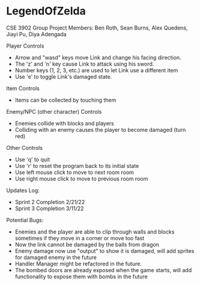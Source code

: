 # LegendOfZelda

CSE 3902 Group Project
Members: Ben Roth, Sean Burns, Alex Quedens, Jiayi Pu, Diya Adengada


Player Controls
- Arrow and "wasd" keys move Link and change his facing direction.
- The 'z' and 'n' key cause Link to attack using his sword.
- Number keys (1, 2, 3, etc.) are used to let Link use a different item
- Use 'e' to toggle Link's damaged state.

Item Controls
- Items can be collected by touching them

Enemy/NPC (other character) Controls
- Enemies collide with blocks and players
- Colliding with an enemy causes the player to become damaged (turn red)

Other Controls
- Use 'q' to quit 
- Use 'r' to reset the program back to its initial state
- Use left mouse click to move to next room room
- Use right mouse click to move to previous room room


Updates Log:
- Sprint 2 Completion 2/21/22
- Sprint 3 Completion 3/11/22

Potential Bugs:
- Enemies and the player are able to clip through walls and blocks sometimes if they move in a corner or move too fast
- Now the link cannot be damaged by the balls from dragon
- Enemy damage now use "output" to show it is damaged, will add sprites for damaged enemy in the future
- Handler Manager might be refactored in the future.
- The bombed doors are already exposed when the game starts, will add functionality to expose them with bombs in the future
